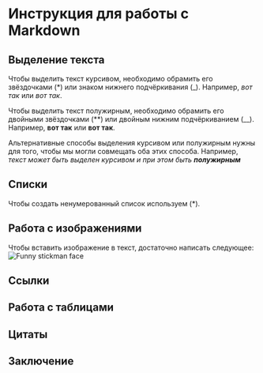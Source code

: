 # Инструкция для работы с Markdown

## Выделение текста
Чтобы выделить текст курсивом, необходимо обрамить его звёздочками (*) или знаком нижнего подчёркивания (_).
Например, *вот так* или _вот так_.

Чтобы выделить текст полужирным, необходимо
обрамить его двойными звёздочками (**) или двойным нижним подчёркиванием (__).
Например, **вот так** или __вот так__.

Альтернативные способы выделения курсивом или полужирным нужны для того, чтобы мы могли совмещать оба этих способа.
Например, *текст может быть выделен курсивом и при этом быть __полужирным__*
## Списки 
Чтобы создать ненумерованный список используем (*).
## Работа с изображениями

Чтобы вставить изображение в текст, достаточно написать следующее: 
![Funny stickman face](Stickman.png)

## Ссылки 

## Работа с таблицами

## Цитаты

## Заключение